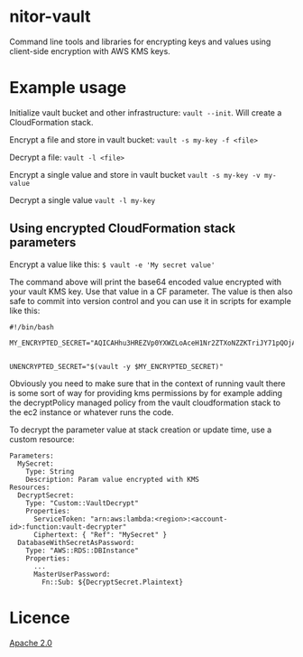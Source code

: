 nitor-vault
===========

Command line tools and libraries for encrypting keys and values using client-side encryption with AWS KMS keys.

# Example usage

Initialize vault bucket and other infrastructure: `vault --init`. Will create a CloudFormation stack.

Encrypt a file and store in vault bucket: `vault -s my-key -f <file>`

Decrypt a file: `vault -l <file>`

Encrypt a single value and store in vault bucket `vault -s my-key -v my-value`

Decrypt a single value `vault -l my-key`

## Using encrypted CloudFormation stack parameters

Encrypt a value like this: `$ vault -e 'My secret value'`

The command above will print the base64 encoded value encrypted with your vault KMS key. Use that value in a CF parameter. The value is then also safe to commit into version control and you can use it in scripts for example like this:

```
#!/bin/bash

MY_ENCRYPTED_SECRET="AQICAHhu3HREZVp0YXWZLoAceH1Nr2ZTXoNZZKTriJY71pQOjAHKtG5uYCdJOKYy9dhMEX03AAAAbTBrBgkqhkiG9w0BBwagXjBcAgEAMFcGCSqGSIb3DQEHATAeBglghkgBZQMEAS4wEQQMYy/tKGJFDQP6f9m1AgEQgCq1E1q8I+btMUdwRK8wYFNyE/5ntICNM96VPDnYbeTgcHzLoCx+HM1cGvc"


UNENCRYPTED_SECRET="$(vault -y $MY_ENCRYPTED_SECRET)"
```

Obviously you need to make sure that in the context of running vault there is some sort of way for providing kms permissions by for example adding the decryptPolicy managed policy from the vault cloudformation stack to the ec2 instance or whatever runs the code.

To decrypt the parameter value at stack creation or update time, use a custom resource:

```
Parameters:
  MySecret:
    Type: String
    Description: Param value encrypted with KMS
Resources:
  DecryptSecret:
    Type: "Custom::VaultDecrypt"
    Properties:
      ServiceToken: "arn:aws:lambda:<region>:<account-id>:function:vault-decrypter"
      Ciphertext: { "Ref": "MySecret" }
  DatabaseWithSecretAsPassword:
    Type: "AWS::RDS::DBInstance"
    Properties:
      ...
      MasterUserPassword:
        Fn::Sub: ${DecryptSecret.Plaintext}
```

# Licence

[Apache 2.0](https://www.apache.org/licenses/LICENSE-2.0)
